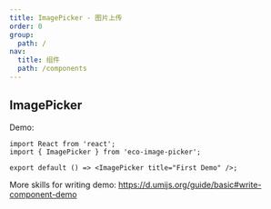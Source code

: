 ```yaml
---
title: ImagePicker - 图片上传
order: 0
group:
  path: /
nav:
  title: 组件
  path: /components
---
```


## ImagePicker

Demo:

```tsx
import React from 'react';
import { ImagePicker } from 'eco-image-picker';

export default () => <ImagePicker title="First Demo" />;
```

More skills for writing demo: https://d.umijs.org/guide/basic#write-component-demo
